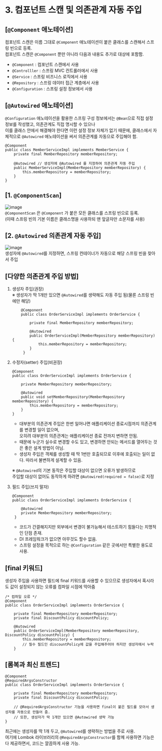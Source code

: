 # 3. 컴포넌트 스캔 및 의존관계 자동 주입
[`@Component` 애노테이션]
-  
컴포넌트 스캔은 이름 그대로 `@Component` 애노테이션이 붙은 클래스를 스캔해서 스프링 빈으로 등록.  
컴포넌트 스캔은 `@Component` 뿐만 아니라 다음과 내용도 추가로 대상에 포함함.  
- `@Component` : 컴포넌트 스캔에서 사용
- `@Controlller` : 스프링 MVC 컨트롤러에서 사용
- `@Service` : 스프링 비즈니스 로직에서 사용
- `@Repository` : 스프링 데이터 접근 계층에서 사용
- `@Configuration` : 스프링 설정 정보에서 사용

[`@Autowired` 애노테이션]
-  
`@Configuration` 애노테이션을 활용한 스프링 구성 정보에서는 `@Bean`으로 직접 설정 정보를 작성했고, 의존관계도 직접 명시할 수 있으나  
이를 클래스 안에서 해결해야 한다면 이런 설정 정보 자체가 없기 때문에, 클래스에서 자체적으로 `@Autowired` 애노테이션을 써서 의존관계를 자동으로 주입해야 함.  

    @Component
    public class MemberServiceImpl implements MemberService {
        private final MemberRepository memberRepository;
        
        @Autowired // 생성자에 @Autowired 를 지정하여 의존관계 자동 주입
        public MemberServiceImpl(MemberRepository memberRepository) {
            this.memberRepository = memberRepository;
        }
    }

[1. `@ComponentScan`]
-  
![image](https://github.com/hyeda2020/SpringCore/assets/139141270/fcb1164b-886e-4a6c-af98-30669ffae5c4)  
`@ComponentScan` 은 `@Component` 가 붙은 모든 클래스를 스프링 빈으로 등록.  
(이때 스프링 빈의 기본 이름은 클래스명을 사용하되 맨 앞글자만 소문자를 사용)  

[2. `@Autowired` 의존관계 자동 주입]
-
![image](https://github.com/hyeda2020/SpringCore/assets/139141270/22c9c9e5-e71f-4642-81b7-c6e6660ee1ec)  
생성자에 `@Autowired`를 지정하면, 스프링 컨테이너가 자동으로 해당 스프링 빈을 찾아서 주입  

[다양한 의존관계 주입 방법]
-
1. 생성자 주입(권장)  
※ 생성자가 딱 1개만 있으면 `@Autowired`를 생략해도 자동 주입 됨(물론 스프링 빈에만 해당)
  
           @Component  
           public class OrderServiceImpl implements OrderService {
       
               private final MemberRepository memberRepository;
    
               @Autowired
               public OrderServiceImpl(MemberRepository memberRepository) {
                   this.memberRepository = memberRepository;
               }
            }
  
  
2. 수정자(setter) 주입(비권장)

       @Component  
       public class OrderServiceImpl implements OrderService {
    
           private MemberRepository memberRepository;
    
           @Autowired
           public void setMemberRepository(MemberRepository memberRepository) {
               this.memberRepository = memberRepository;
           }
       }
    - 대부분의 의존관계 주입은 한번 일어나면 애플리케이션 종료시점까지 의존관계를 변경할 일이 없으며,  
      오히려 대부분의 의존관계는 애플리케이션 종료 전까지 변하면 안됨.
    - 때문에 누군가 실수로 변경할 수도 있고, 변경하면 안되는 메서드를 열어두는 것은 좋은 설계 방법이 아님.
    - 생성자 주입은 객체를 생성할 때 딱 1번만 호출되므로 이후에 호출되는 일이 없다. 따라서 불변하게 설계할 수 있음.  
  
    ※ `@Autowired`의 기본 동작은 주입할 대상이 없으면 오류가 발생하므로  
      주입할 대상이 없어도 동작하게 하려면 `@Autowired(required = false)`로 지정  
  
  
3. 필드 주입(쓰지 말자)

       @Component  
       public class OrderServiceImpl implements OrderService {
    
           @Autowired
           private MemberRepository memberRepository;
        }
    - 코드가 간결해지지만 외부에서 변경이 불가능해서 테스트하기 힘들다는 치명적인 단점 존재.
    - DI 프레임워크가 없으면 아무것도 할수 없음.
    - 스프링 설정을 목적으로 하는 `@Configuration` 같은 곳에서만 특별한 용도로 사용.  

[final 키워드]
- 
생성자 주입을 사용하면 필드에 final 키워드를 사용할 수 있으므로 생성자에서 혹시라도 값이 설정되지 않는 오류를 컴파일 시점에 막아줌

    /* 컴파일 오류 */
    @Component
    public class OrderServiceImpl implements OrderService {
        
        private final MemberRepository memberRepository;
        private final DiscountPolicy discountPolicy;
        
        @Autowired
        public OrderServiceImpl(MemberRepository memberRepository, DiscountPolicy discountPolicy) {
            this.memberRepository = memberRepository;
            // 필수 필드인 discountPolicy에 값을 주입해주어야 하지만 생성자에서 누락
        }

[롬복과 최신 트렌드]
-
    @Component
    @RequiredArgsConstructor
    public class OrderServiceImpl implements OrderService {
        
        private final MemberRepository memberRepository;
        private final DiscountPolicy discountPolicy;
        
        // @RequiredArgsConstructor 기능을 사용하면 final이 붙은 필드를 모아서 생성자를 자동으로 만들어 줌.
        // 또한, 생성자가 딱 1개만 있으면 @Autowired 생략 가능
    }
    
최근에는 생성자를 딱 1개 두고, `@Autowired`를 생략하는 방법을 주로 사용.  
여기에 Lombok 라이브러리의 `@RequiredArgsConstructor`를 함께 사용하면 기능은 다 제공하면서, 코드는 깔끔하게 사용 가능.
